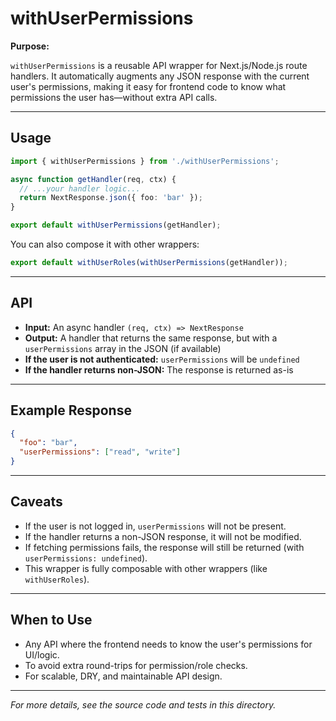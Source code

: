# withUserPermissions

**Purpose:**

`withUserPermissions` is a reusable API wrapper for Next.js/Node.js route handlers. It automatically augments any JSON response with the current user's permissions, making it easy for frontend code to know what permissions the user has—without extra API calls.

---

## Usage

```ts
import { withUserPermissions } from './withUserPermissions';

async function getHandler(req, ctx) {
  // ...your handler logic...
  return NextResponse.json({ foo: 'bar' });
}

export default withUserPermissions(getHandler);
```

You can also compose it with other wrappers:

```ts
export default withUserRoles(withUserPermissions(getHandler));
```

---

## API

- **Input:** An async handler `(req, ctx) => NextResponse`
- **Output:** A handler that returns the same response, but with a `userPermissions` array in the JSON (if available)
- **If the user is not authenticated:** `userPermissions` will be `undefined`
- **If the handler returns non-JSON:** The response is returned as-is

---

## Example Response

```json
{
  "foo": "bar",
  "userPermissions": ["read", "write"]
}
```

---

## Caveats

- If the user is not logged in, `userPermissions` will not be present.
- If the handler returns a non-JSON response, it will not be modified.
- If fetching permissions fails, the response will still be returned (with `userPermissions: undefined`).
- This wrapper is fully composable with other wrappers (like `withUserRoles`).

---

## When to Use

- Any API where the frontend needs to know the user's permissions for UI/logic.
- To avoid extra round-trips for permission/role checks.
- For scalable, DRY, and maintainable API design.

---

_For more details, see the source code and tests in this directory._
